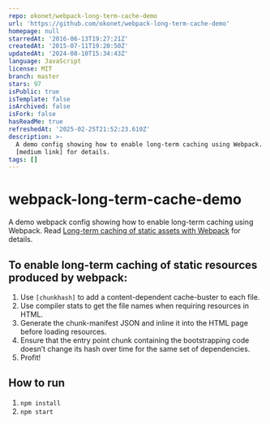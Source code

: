 ```yaml
---
repo: okonet/webpack-long-term-cache-demo
url: 'https://github.com/okonet/webpack-long-term-cache-demo'
homepage: null
starredAt: '2016-06-13T19:27:21Z'
createdAt: '2015-07-11T19:20:50Z'
updatedAt: '2024-08-10T15:34:43Z'
language: JavaScript
license: MIT
branch: master
stars: 97
isPublic: true
isTemplate: false
isArchived: false
isFork: false
hasReadMe: true
refreshedAt: '2025-02-25T21:52:23.610Z'
description: >-
  A demo config showing how to enable long-term caching using Webpack. Read
  [medium link] for details.
tags: []
---
```


# webpack-long-term-cache-demo
A demo webpack config showing how to enable long-term caching using Webpack. Read [Long-term caching of static assets with Webpack](https://medium.com/@okonetchnikov/long-term-caching-of-static-assets-with-webpack-1ecb139adb95#.9ro7cpngr) for details.

## To enable long-term caching of static resources produced by webpack:

1. Use `[chunkhash]` to add a content-dependent cache-buster to each file.
1. Use compiler stats to get the file names when requiring resources in HTML.
1. Generate the chunk-manifest JSON and inline it into the HTML page before loading resources.
1. Ensure that the entry point chunk containing the bootstrapping code doesn’t change its hash over time for the same set of dependencies.
1. Profit!

## How to run

1. `npm install`
2. `npm start`
